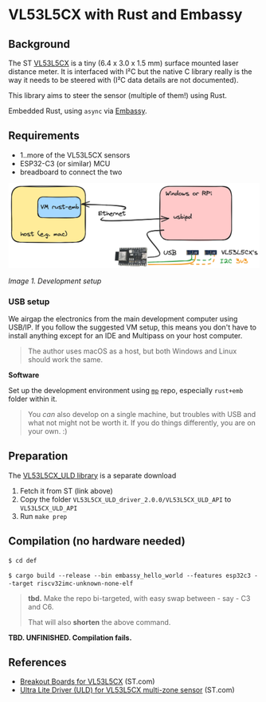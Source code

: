 # VL53L5CX with Rust and Embassy

## Background

The ST [VL53L5CX](https://www.st.com/en/imaging-and-photonics-solutions/vl53l5cx.html) is a tiny (6.4 x 3.0 x 1.5 mm) surface mounted laser distance meter. It is interfaced with I²C but the native C library really is the way it needs to be steered with (I²C data details are not documented). 

This library aims to steer the sensor (multiple of them!) using Rust. 

Embedded Rust, using `async` via [Embassy](http://embassy.dev/).

## Requirements

- 1..more of the VL53L5CX sensors
- ESP32-C3 (or similar) MCU
- breadboard to connect the two

![](.images/layout.png)

*Image 1. Development setup*

<!-- editor's note: 
Original is stored in `.excalidraw/`
-->

### USB setup

We airgap the electronics from the main development computer using USB/IP. If you follow the suggested VM setup, this means you don't have to install anything except for an IDE and Multipass on your host computer.

>The author uses macOS as a host, but both Windows and Linux should work the same.

**Software**

Set up the development environment using [`mp`](https://github.com/akauppi/mp) repo, especially `rust+emb` folder within it.

>You *can* also develop on a single machine, but troubles with USB and what not might not be worth it. If you do things differently, you are on your own. :)

<!-- Developed on
macOS 14.5
Multipass 1.14.0-rc1
ESP32-C3-Devkit-C02 (revision xxx)
-->

## Preparation

The [VL53L5CX_ULD library](https://www.st.com/en/embedded-software/stsw-img023.html) is a separate download

1. Fetch it from ST (link above)
2. Copy the folder `VL53L5CX_ULD_driver_2.0.0/VL53L5CX_ULD_API` to `VL53L5CX_ULD_API`
3. Run `make prep`

## Compilation (no hardware needed)

```
$ cd def
```

```
$ cargo build --release --bin embassy_hello_world --features esp32c3 --target riscv32imc-unknown-none-elf
```

>**tbd.** Make the repo bi-targeted, with easy swap between - say - C3 and C6. 
>
>That will also **shorten** the above command.

**TBD. UNFINISHED. Compilation fails.**

<!--
>**FAILS BY:**
>
>```
>...
>   Compiling embassy-time v0.3.1
>error: linking with `rust-lld` failed: exit status: 1
  |
>  = note: LC_ALL="C" PATH="/home/ubuntu/.rustup/toolchains/stable-x86_64-unknown-linux-gnu/lib/rustlib/x86_64-unknown-linux-gnu/bin:/home/ubuntu/.cargo/bin:/usr/local/sbin:/usr/local/bin:/usr/sbin:/usr/bin:/sbin:/bin:/usr/games:/usr/local/games:/snap/bin" VSLANG="1033" "rust-lld" "-flavor" "gnu" "/tmp/rustc2IjKG9/symbols.o" "/home/ubuntu/VL53L5CX-rust/def/target/riscv32imc-unknown-none-elf/release/deps/embassy_hello_world-a95e6d01ad2cf5eb.esp_hal_embassy-33fab272fd2651dd.esp_hal_embassy.b1af071531646076-cgu.0.rcgu.o.rcgu.o" "--as-needed" "-L" "/home/ubuntu/VL53L5CX-rust/def/target/riscv32imc-unknown-none-elf/release/deps" "-L" "/home/ubuntu/VL53L5CX-rust/def/target/release/deps" "-L" "/home/ubuntu/VL53L5CX-rust/def/target/riscv32imc-unknown-none-elf/release/build/defmt-b503f62ac170b7d8/out" "-L" "/home/ubuntu/VL53L5CX-rust/def/target/riscv32imc-unknown-none-elf/release/build/esp-hal-a700bc27812760e5/out" "-L" "/home/ubuntu/VL53L5CX-rust/def/target/riscv32imc-unknown-none-elf/release/build/esp32c3-fba2958ec6e360c2/out" "-L" "/home/ubuntu/.rustup/toolchains/stable-x86_64-unknown-linux-gnu/lib/rustlib/riscv32imc-unknown-none-elf/lib" "-Bstatic" "/home/ubuntu/.rustup/toolchains/stable-x86_64-unknown-linux-gnu/lib/rustlib/riscv32imc-unknown-none-elf/lib/libcompiler_builtins-a7dce359b6e97842.rlib" "-Bdynamic" "-z" "noexecstack" "-L" "/home/ubuntu/.rustup/toolchains/stable-x86_64-unknown-linux-gnu/lib/rustlib/riscv32imc-unknown-none-elf/lib" "-o" "/home/ubuntu/VL53L5CX-rust/def/target/riscv32imc-unknown-none-elf/release/deps/embassy_hello_world-a95e6d01ad2cf5eb" "--gc-sections" "--strip-debug" "-Tlinkall.x" "-Tlinkall.x"
  = note: rust-lld: error: /home/ubuntu/VL53L5CX-rust/def/target/riscv32imc-unknown-none-elf/release/build/esp-hal-a700bc27812760e5/out/memory.x:18: region 'ICACHE' already defined
          >>>     ICACHE : ORIGIN = 0x4037C000,  LENGTH = 0x4000
          >>>                        
>```
-->

<!--
## Tests
etc..
-->



## References

- [Breakout Boards for VL53L5CX](https://www.st.com/en/evaluation-tools/vl53l5cx-satel.html) (ST.com)
- [Ultra Lite Driver (ULD) for VL53L5CX multi-zone sensor](https://www.st.com/en/embedded-software/stsw-img023.html) (ST.com)

